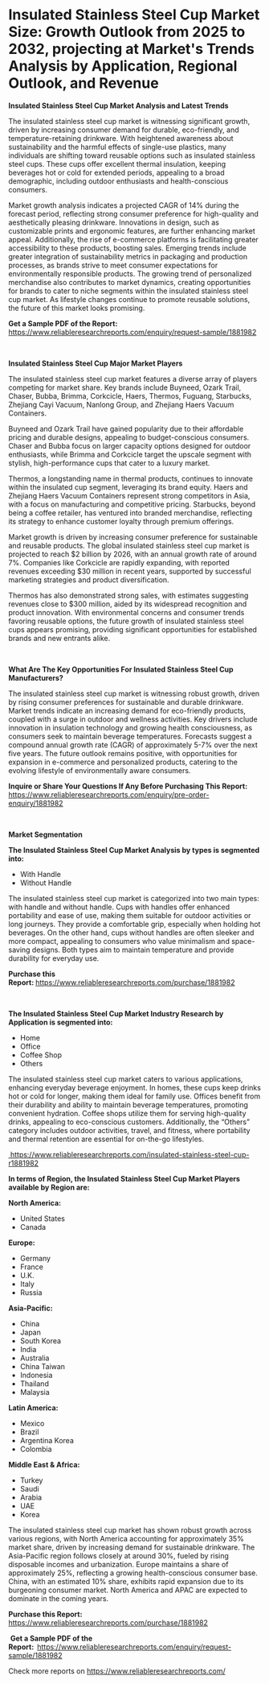 <p><h1>Insulated Stainless Steel Cup Market Size: Growth Outlook from 2025 to 2032, projecting at Market's Trends Analysis by Application, Regional Outlook, and Revenue</h1></p><p><strong>Insulated Stainless Steel Cup Market Analysis and Latest Trends</strong></p>
<p><p>The insulated stainless steel cup market is witnessing significant growth, driven by increasing consumer demand for durable, eco-friendly, and temperature-retaining drinkware. With heightened awareness about sustainability and the harmful effects of single-use plastics, many individuals are shifting toward reusable options such as insulated stainless steel cups. These cups offer excellent thermal insulation, keeping beverages hot or cold for extended periods, appealing to a broad demographic, including outdoor enthusiasts and health-conscious consumers.</p><p>Market growth analysis indicates a projected CAGR of 14% during the forecast period, reflecting strong consumer preference for high-quality and aesthetically pleasing drinkware. Innovations in design, such as customizable prints and ergonomic features, are further enhancing market appeal. Additionally, the rise of e-commerce platforms is facilitating greater accessibility to these products, boosting sales. Emerging trends include greater integration of sustainability metrics in packaging and production processes, as brands strive to meet consumer expectations for environmentally responsible products. The growing trend of personalized merchandise also contributes to market dynamics, creating opportunities for brands to cater to niche segments within the insulated stainless steel cup market. As lifestyle changes continue to promote reusable solutions, the future of this market looks promising.</p></p>
<p><strong>Get a Sample PDF of the Report:&nbsp;</strong> <a href="https://www.reliableresearchreports.com/enquiry/request-sample/1881982?utm_campaign=3210&utm_medium=2&utm_source=Github&utm_content=ia&utm_term=05042025&utm_id=insulated-stainless-steel-cup">https://www.reliableresearchreports.com/enquiry/request-sample/1881982</a></p>
<p>&nbsp;</p>
<p><strong>Insulated Stainless Steel Cup Major Market Players</strong></p>
<p><p>The insulated stainless steel cup market features a diverse array of players competing for market share. Key brands include Buyneed, Ozark Trail, Chaser, Bubba, Brimma, Corkcicle, Haers, Thermos, Fuguang, Starbucks, Zhejiang Cayi Vacuum, Nanlong Group, and Zhejiang Haers Vacuum Containers. </p><p>Buyneed and Ozark Trail have gained popularity due to their affordable pricing and durable designs, appealing to budget-conscious consumers. Chaser and Bubba focus on larger capacity options designed for outdoor enthusiasts, while Brimma and Corkcicle target the upscale segment with stylish, high-performance cups that cater to a luxury market.</p><p>Thermos, a longstanding name in thermal products, continues to innovate within the insulated cup segment, leveraging its brand equity. Haers and Zhejiang Haers Vacuum Containers represent strong competitors in Asia, with a focus on manufacturing and competitive pricing. Starbucks, beyond being a coffee retailer, has ventured into branded merchandise, reflecting its strategy to enhance customer loyalty through premium offerings.</p><p>Market growth is driven by increasing consumer preference for sustainable and reusable products. The global insulated stainless steel cup market is projected to reach $2 billion by 2026, with an annual growth rate of around 7%. Companies like Corkcicle are rapidly expanding, with reported revenues exceeding $30 million in recent years, supported by successful marketing strategies and product diversification.</p><p>Thermos has also demonstrated strong sales, with estimates suggesting revenues close to $300 million, aided by its widespread recognition and product innovation. With environmental concerns and consumer trends favoring reusable options, the future growth of insulated stainless steel cups appears promising, providing significant opportunities for established brands and new entrants alike.</p></p>
<p>&nbsp;</p>
<p><strong>What Are The Key Opportunities For Insulated Stainless Steel Cup Manufacturers?</strong></p>
<p><p>The insulated stainless steel cup market is witnessing robust growth, driven by rising consumer preferences for sustainable and durable drinkware. Market trends indicate an increasing demand for eco-friendly products, coupled with a surge in outdoor and wellness activities. Key drivers include innovation in insulation technology and growing health consciousness, as consumers seek to maintain beverage temperatures. Forecasts suggest a compound annual growth rate (CAGR) of approximately 5-7% over the next five years. The future outlook remains positive, with opportunities for expansion in e-commerce and personalized products, catering to the evolving lifestyle of environmentally aware consumers.</p></p>
<p><strong>Inquire or Share Your Questions If Any Before Purchasing This Report:</strong> <a href="https://www.reliableresearchreports.com/enquiry/pre-order-enquiry/1881982?utm_campaign=3210&utm_medium=2&utm_source=Github&utm_content=ia&utm_term=05042025&utm_id=insulated-stainless-steel-cup">https://www.reliableresearchreports.com/enquiry/pre-order-enquiry/1881982</a></p>
<p>&nbsp;</p>
<p><strong>Market Segmentation</strong></p>
<p><strong>The Insulated Stainless Steel Cup Market Analysis by types is segmented into:</strong></p>
<p><ul><li>With Handle</li><li>Without Handle</li></ul></p>
<p><p>The insulated stainless steel cup market is categorized into two main types: with handle and without handle. Cups with handles offer enhanced portability and ease of use, making them suitable for outdoor activities or long journeys. They provide a comfortable grip, especially when holding hot beverages. On the other hand, cups without handles are often sleeker and more compact, appealing to consumers who value minimalism and space-saving designs. Both types aim to maintain temperature and provide durability for everyday use.</p></p>
<p><strong>Purchase this Report:&nbsp;</strong><a href="https://www.reliableresearchreports.com/purchase/1881982?utm_campaign=3210&utm_medium=2&utm_source=Github&utm_content=ia&utm_term=05042025&utm_id=insulated-stainless-steel-cup">https://www.reliableresearchreports.com/purchase/1881982</a></p>
<p>&nbsp;</p>
<p><strong>The Insulated Stainless Steel Cup Market Industry Research by Application is segmented into:</strong></p>
<p><ul><li>Home</li><li>Office</li><li>Coffee Shop</li><li>Others</li></ul></p>
<p><p>The insulated stainless steel cup market caters to various applications, enhancing everyday beverage enjoyment. In homes, these cups keep drinks hot or cold for longer, making them ideal for family use. Offices benefit from their durability and ability to maintain beverage temperatures, promoting convenient hydration. Coffee shops utilize them for serving high-quality drinks, appealing to eco-conscious customers. Additionally, the “Others” category includes outdoor activities, travel, and fitness, where portability and thermal retention are essential for on-the-go lifestyles.</p></p>
<p><a href="https://www.reliableresearchreports.com/insulated-stainless-steel-cup-r1881982?utm_campaign=3210&utm_medium=2&utm_source=Github&utm_content=ia&utm_term=05042025&utm_id=insulated-stainless-steel-cup">&nbsp;https://www.reliableresearchreports.com/insulated-stainless-steel-cup-r1881982</a></p>
<p><strong>In terms of Region, the Insulated Stainless Steel Cup Market Players available by Region are:</strong></p>
<p>
    <p> <strong> North America: </strong>
        <ul>
            <li>United States</li>
            <li>Canada</li>
        </ul>
        </p> 
    <p> <strong> Europe: </strong>
        <ul>
            <li>Germany</li>
            <li>France</li>
            <li>U.K.</li>
            <li>Italy</li>
            <li>Russia</li>
        </ul>
        </p> 
    <p> <strong> Asia-Pacific: </strong>
        <ul>
            <li>China</li>
            <li>Japan</li>
            <li>South Korea</li>
            <li>India</li>
            <li>Australia</li>
            <li>China Taiwan</li>
            <li>Indonesia</li>
            <li>Thailand</li>
            <li>Malaysia</li>
        </ul>
        </p> 
    <p> <strong> Latin America: </strong>
        <ul>
            <li>Mexico</li>
            <li>Brazil</li>
            <li>Argentina Korea</li>
            <li>Colombia</li>
        </ul>
        </p> 
    <p> <strong> Middle East & Africa: </strong>
        <ul>
            <li>Turkey</li>
            <li>Saudi</li>
            <li>Arabia</li>
            <li>UAE</li>
            <li>Korea</li>
        </ul>
    </p>
    </p>
<p><p>The insulated stainless steel cup market has shown robust growth across various regions, with North America accounting for approximately 35% market share, driven by increasing demand for sustainable drinkware. The Asia-Pacific region follows closely at around 30%, fueled by rising disposable incomes and urbanization. Europe maintains a share of approximately 25%, reflecting a growing health-conscious consumer base. China, with an estimated 10% share, exhibits rapid expansion due to its burgeoning consumer market. North America and APAC are expected to dominate in the coming years.</p></p>
<p><strong>Purchase this Report: </strong><a href="https://www.reliableresearchreports.com/purchase/1881982?utm_campaign=3210&utm_medium=2&utm_source=Github&utm_content=ia&utm_term=05042025&utm_id=insulated-stainless-steel-cup">https://www.reliableresearchreports.com/purchase/1881982</a></p>
<p>&nbsp;<strong>Get a Sample PDF of the Report:&nbsp;&nbsp;</strong><a href="https://www.reliableresearchreports.com/enquiry/request-sample/1881982?utm_campaign=3210&utm_medium=2&utm_source=Github&utm_content=ia&utm_term=05042025&utm_id=insulated-stainless-steel-cup">https://www.reliableresearchreports.com/enquiry/request-sample/1881982</a></p>
<p><strong></strong></p>
<p>Check more reports on <a href="https://www.reliableresearchreports.com/?utm_campaign=3210&utm_medium=2&utm_source=Github&utm_content=ia&utm_term=05042025&utm_id=insulated-stainless-steel-cup">https://www.reliableresearchreports.com/</a></p>